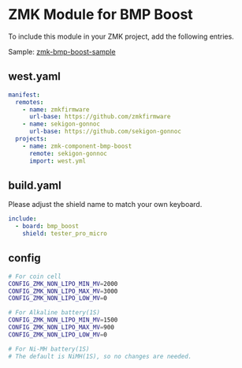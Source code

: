 # ZMK Module for BMP Boost

To include this module in your ZMK project, add the following entries.

Sample: [zmk-bmp-boost-sample](https://github.com/sekigon-gonnoc/zmk-bmp-boost-sample)

## west.yaml

```yaml
manifest:
  remotes:
    - name: zmkfirmware
      url-base: https://github.com/zmkfirmware
    - name: sekigon-gonnoc
      url-base: https://github.com/sekigon-gonnoc
  projects:
    - name: zmk-component-bmp-boost
      remote: sekigon-gonnoc
      import: west.yml
```

## build.yaml

Please adjust the shield name to match your own keyboard.

```yaml
include:
  - board: bmp_boost
    shield: tester_pro_micro
```

## config

``` bash
# For coin cell
CONFIG_ZMK_NON_LIPO_MIN_MV=2000
CONFIG_ZMK_NON_LIPO_MAX_MV=3000
CONFIG_ZMK_NON_LIPO_LOW_MV=0

# For Alkaline battery(1S)
CONFIG_ZMK_NON_LIPO_MIN_MV=1500
CONFIG_ZMK_NON_LIPO_MAX_MV=900
CONFIG_ZMK_NON_LIPO_LOW_MV=0

# For Ni-MH battery(1S)
# The default is NiMH(1S), so no changes are needed.
```